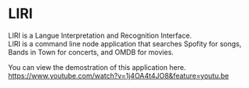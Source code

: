 # LIRI
LIRI is a Langue Interpretation and Recognition Interface. <br>
LIRI is a command line node application that searches Spofity for songs, Bands in Town for concerts, and OMDB for movies.<br>

You can view the demostration of this application here.<br>
https://www.youtube.com/watch?v=1j4OA4t4JO8&feature=youtu.be
